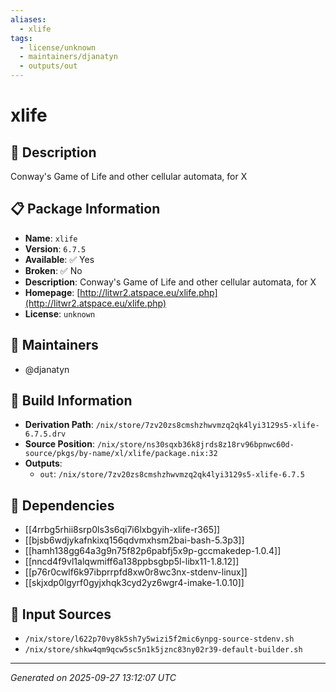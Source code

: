 ```yaml
---
aliases:
  - xlife
tags:
  - license/unknown
  - maintainers/djanatyn
  - outputs/out
---
```


# xlife

## 📝 Description

Conway's Game of Life and other cellular automata, for X

## 📋 Package Information

- **Name**: `xlife`
- **Version**: `6.7.5`
- **Available**: ✅ Yes
- **Broken**: ✅ No
- **Description**: Conway's Game of Life and other cellular automata, for X
- **Homepage**: [http://litwr2.atspace.eu/xlife.php](http://litwr2.atspace.eu/xlife.php)
- **License**: `unknown`
## 👥 Maintainers

- @djanatyn


## 🔧 Build Information

- **Derivation Path**: `/nix/store/7zv20zs8cmshzhwvmzq2qk4lyi3129s5-xlife-6.7.5.drv`
- **Source Position**: `/nix/store/ns30sqxb36k8jrds8z18rv96bpnwc60d-source/pkgs/by-name/xl/xlife/package.nix:32`
- **Outputs**:
  - `out`:  `/nix/store/7zv20zs8cmshzhwvmzq2qk4lyi3129s5-xlife-6.7.5`

## 🔗 Dependencies

- [[4rrbg5rhii8srp0ls3s6qi7i6lxbgyih-xlife-r365]]
- [[bjsb6wdjykafnkixq156qdvmxhsm2bai-bash-5.3p3]]
- [[hamh138gg64a3g9n75f82p6pabfj5x9p-gccmakedep-1.0.4]]
- [[nncd4f9vl1alqwmiff6a138ppbsgbp5l-libx11-1.8.12]]
- [[p76r0cwlf6k97ibprrpfd8xw0r8wc3nx-stdenv-linux]]
- [[skjxdp0lgyrf0gyjxhqk3cyd2yz6wgr4-imake-1.0.10]]

## 📁 Input Sources

- `/nix/store/l622p70vy8k5sh7y5wizi5f2mic6ynpg-source-stdenv.sh`
- `/nix/store/shkw4qm9qcw5sc5n1k5jznc83ny02r39-default-builder.sh`

---
*Generated on 2025-09-27 13:12:07 UTC*

